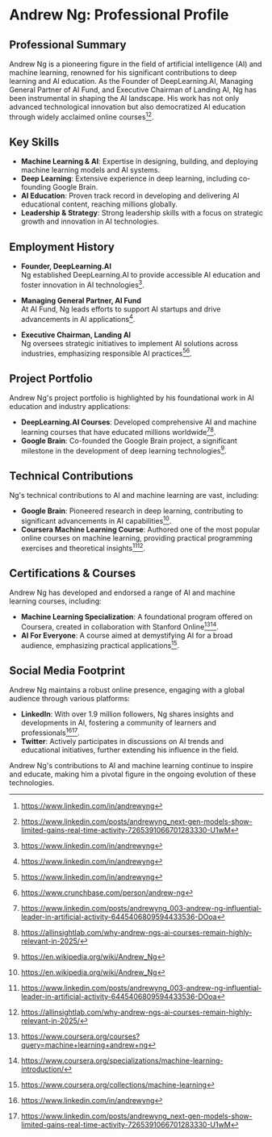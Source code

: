 # Andrew Ng: Professional Profile

## Professional Summary
Andrew Ng is a pioneering figure in the field of artificial intelligence (AI) and machine learning, renowned for his significant contributions to deep learning and AI education. As the Founder of DeepLearning.AI, Managing General Partner of AI Fund, and Executive Chairman of Landing AI, Ng has been instrumental in shaping the AI landscape. His work has not only advanced technological innovation but also democratized AI education through widely acclaimed online courses[^1^][^2^].

## Key Skills
- **Machine Learning & AI**: Expertise in designing, building, and deploying machine learning models and AI systems.
- **Deep Learning**: Extensive experience in deep learning, including co-founding Google Brain.
- **AI Education**: Proven track record in developing and delivering AI educational content, reaching millions globally.
- **Leadership & Strategy**: Strong leadership skills with a focus on strategic growth and innovation in AI technologies.

## Employment History
- **Founder, DeepLearning.AI**  
  Ng established DeepLearning.AI to provide accessible AI education and foster innovation in AI technologies[^1^].

- **Managing General Partner, AI Fund**  
  At AI Fund, Ng leads efforts to support AI startups and drive advancements in AI applications[^1^].

- **Executive Chairman, Landing AI**  
  Ng oversees strategic initiatives to implement AI solutions across industries, emphasizing responsible AI practices[^1^][^38^].

## Project Portfolio
Andrew Ng's project portfolio is highlighted by his foundational work in AI education and industry applications:
- **DeepLearning.AI Courses**: Developed comprehensive AI and machine learning courses that have educated millions worldwide[^5^][^12^].
- **Google Brain**: Co-founded the Google Brain project, a significant milestone in the development of deep learning technologies[^18^].

## Technical Contributions
Ng's technical contributions to AI and machine learning are vast, including:
- **Google Brain**: Pioneered research in deep learning, contributing to significant advancements in AI capabilities[^18^].
- **Coursera Machine Learning Course**: Authored one of the most popular online courses on machine learning, providing practical programming exercises and theoretical insights[^5^][^12^].

## Certifications & Courses
Andrew Ng has developed and endorsed a range of AI and machine learning courses, including:
- **Machine Learning Specialization**: A foundational program offered on Coursera, created in collaboration with Stanford Online[^27^][^29^].
- **AI For Everyone**: A course aimed at demystifying AI for a broad audience, emphasizing practical applications[^30^].

## Social Media Footprint
Andrew Ng maintains a robust online presence, engaging with a global audience through various platforms:
- **LinkedIn**: With over 1.9 million followers, Ng shares insights and developments in AI, fostering a community of learners and professionals[^1^][^2^].
- **Twitter**: Actively participates in discussions on AI trends and educational initiatives, further extending his influence in the field.

Andrew Ng's contributions to AI and machine learning continue to inspire and educate, making him a pivotal figure in the ongoing evolution of these technologies.

[^1^]: https://www.linkedin.com/in/andrewyng
[^2^]: https://www.linkedin.com/posts/andrewyng_next-gen-models-show-limited-gains-real-time-activity-7265391066701283330-U1wM
[^5^]: https://www.linkedin.com/posts/andrewyng_003-andrew-ng-influential-leader-in-artificial-activity-6445406809594433536-DOoa
[^12^]: https://allinsightlab.com/why-andrew-ngs-ai-courses-remain-highly-relevant-in-2025/
[^18^]: https://en.wikipedia.org/wiki/Andrew_Ng
[^27^]: https://www.coursera.org/courses?query=machine+learning+andrew+ng
[^29^]: https://www.coursera.org/specializations/machine-learning-introduction/
[^30^]: https://www.coursera.org/collections/machine-learning
[^38^]: https://www.crunchbase.com/person/andrew-ng